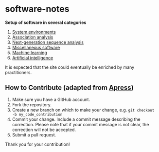 # software-notes

**Setup of software in several categories**

1. [System environments](envirs)
2. [Association analysis](association.md)
3. [Next-generation sequence analysis](NGS.md)
4. [Miscellaneous software](misc.md)
5. [Machine learning](ML.md)
6. [Artificial intelligence](AI.md)

It is expected that the site could eventually be enriched by many practitioners.

## How to Contribute (adapted from [Apress](https://github.com/apress))

1. Make sure you have a GitHub account.
2. Fork the repository.
3. Create a new branch on which to make your change, e.g. `git checkout -b my_code_contribution`
4. Commit your change. Include a commit message describing the correction. Please note that if your commit message is not clear, the correction will not be accepted.
5. Submit a pull request.

Thank you for your contribution!

